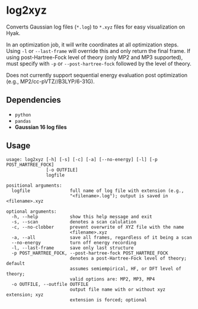 # log2xyz

Converts Gaussian log files (`*.log`) to `*.xyz` files for easy visualization on Hyak.

In an optimization job, it will write coordinates at all optimization steps. Using `-l` or `--last-frame` will override this and only return the final frame. If using post-Hartree-Fock level of theory (only MP2 and MP3 supported), must specify with `-p` or `--post-hartree-fock` followed by the level of theory.

Does not currently support sequential energy evaluation post optimization (e.g., MP2/cc-pVTZ//B3LYP/6-31G).

## Dependencies
- `python`
- `pandas`
- **Gaussian 16 log files**

## Usage
```
usage: log2xyz [-h] [-s] [-c] [-a] [--no-energy] [-l] [-p POST_HARTREE_FOCK]
               [-o OUTFILE]
               logfile

positional arguments:
  logfile               full name of log file with extension (e.g.,
                        "<filename>.log"); output is saved in <filename>.xyz

optional arguments:
  -h, --help            show this help message and exit
  -s, --scan            denotes a scan calulation
  -c, --no-clobber      prevent overwrite of XYZ file with the name
                        <filename>.xyz
  -a, --all             save all frames, regardless of it being a scan
  --no-energy           turn off energy recording
  -l, --last-frame      save only last structure
  -p POST_HARTREE_FOCK, --post-hartree-fock POST_HARTREE_FOCK
                        denotes a post-Hartree-Fock level of theory; default
                        assumes semiempirical, HF, or DFT level of theory;
                        valid options are: MP2, MP3, MP4
  -o OUTFILE, --outfile OUTFILE
                        output file name with or without xyz extension; xyz
                        extension is forced; optional
```
